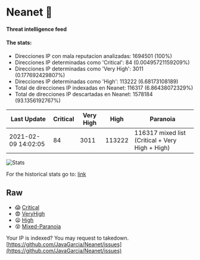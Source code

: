 # Neanet :hocho:
#### Threat intelligence feed
#### The stats:

- Direcciones IP con mala reputacion analizadas: 1694501 (100%)
- Direcciones IP determinadas como 'Critical':  84 (0.00495721159209%)
- Direcciones IP determinadas como 'Very High':  3011 (0.177692429807%)
- Direcciones IP determinadas como 'High':  113222 (6.68173108189)
- Total de direcciones IP indexadas en Neanet:  116317 (6.86438072329%)
- Total de direcciones IP descartadas en Neanet:  1578184 (93.1356192767%)

| Last Update | Critical | Very High | High | Paranoia |
| --- | --- | --- | --- | --- |
| 2021-02-09 14:02:05 | 84 | 3011 | 113222 | 116317 mixed list (Critical + Very High + High)|

![Stats](https://docs.google.com/spreadsheets/d/e/2PACX-1vSnaNMIXVabIpDJjufMlzH7poXnshF3mgd8Is1g9ytUEzVsP5my4Trn8f-xkoLLQ38xpL3HtmUexLo6/pubchart?oid=501124687&format=image)

For the historical stats go to: [link](/stats.csv)
## Raw
- :scream: [Critical](https://raw.githubusercontent.com/JavaGarcia/Neanet/master/blacklists/neanet_critical.txt)
- :fearful: [VeryHigh](https://raw.githubusercontent.com/JavaGarcia/Neanet/master/blacklists/neanet_veryHigh.txtt)
- :frowning: [High](https://raw.githubusercontent.com/JavaGarcia/Neanet/master/blacklists/neanet_high.txt)
- :dizzy_face: [Mixed-Paranoia](https://raw.githubusercontent.com/JavaGarcia/Neanet/master/blacklists/neanet_all.txt)


Your IP is indexed? You may request to takedown. [https://github.com/JavaGarcia/Neanet/issues](https://github.com/JavaGarcia/Neanet/issues)












































































































































































































































































































































































































































































































































































































































































































































































































































































































































































































































































































































































































































































































































































































































































































































































































































































































































































































































































































































































































































































































































































































































































































































































































































































































































































































































































































































































































































































































































































































































































































































































































































































































































































































































































































































































































































































































































































































































































































































































































































































































































































































































